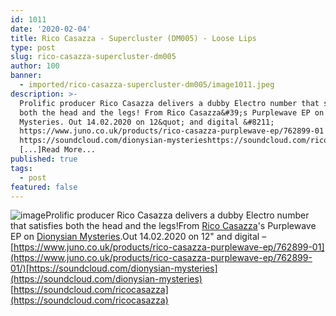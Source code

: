 ```yaml
---
id: 1011
date: '2020-02-04'
title: Rico Casazza - Supercluster (DM005) - Loose Lips
type: post
slug: rico-casazza-supercluster-dm005
author: 100
banner:
  - imported/rico-casazza-supercluster-dm005/image1011.jpeg
description: >-
  Prolific producer Rico Casazza delivers a dubby Electro number that satisfies
  both the head and the legs! From Rico Casazza&#39;s Purplewave EP on Dionysian
  Mysteries. Out 14.02.2020 on 12&quot; and digital &#8211;
  https://www.juno.co.uk/products/rico-casazza-purplewave-ep/762899-01
  https://soundcloud.com/dionysian-mysterieshttps://soundcloud.com/ricocasazza
  [...]Read More...
published: true
tags:
  - post
featured: false
---
```

![image](../imported/rico-casazza-supercluster-dm005/image1011.jpeg)Prolific producer Rico Casazza delivers a dubby Electro number that satisfies both the head and the legs!From [Rico Casazza](https://www.residentadvisor.net/dj/ricocasazza)'s Purplewave EP on [Dionysian Mysteries](https://www.residentadvisor.net/record-label.aspx?id=14343).Out 14.02.2020 on 12" and digital – [](https://www.juno.co.uk/products/rico-casazza-purplewave-ep/762899-01/)[https://www.juno.co.uk/products/rico-casazza-purplewave-ep/762899-01](https://www.juno.co.uk/products/rico-casazza-purplewave-ep/762899-01/)[https://soundcloud.com/dionysian-mysteries](https://soundcloud.com/dionysian-mysteries)  
[](https://soundcloud.com/ricocasazza)[https://soundcloud.com/ricocasazza](https://soundcloud.com/ricocasazza)